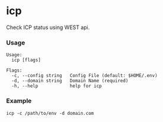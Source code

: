 # icp
Check ICP status using WEST api.

### Usage
```shell
Usage:
  icp [flags]

Flags:
  -c, --config string   Config File (default: $HOME/.env)
  -d, --domain string   Domain Name (required)
  -h, --help            help for icp
  ```
### Example
`icp -c /path/to/env -d domain.com`
